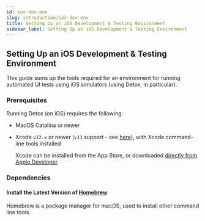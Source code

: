 ```yaml
---
id: ios-dev-env
slug: introduction/ios-dev-env
title: Setting Up an iOS Development & Testing Environment
sidebar_label: Setting Up an iOS Development & Testing Environment
---
```


## Setting Up an iOS Development & Testing Environment

This guide sums up the tools required for an environment for running automated UI tests using iOS simulators (using Detox, in particular).

### Prerequisites

Running Detox (on iOS) requires the following:

- MacOS Catalina or newer
- Xcode `v12.x` or newer (`v13` support - see [here](https://github.com/wix/Detox/issues/2895)), with Xcode command-line tools installed

  Xcode can be installed from the App Store, or downloaded [directly from Apple Developer](https://developer.apple.com/download/more/)

### Dependencies

#### Install the Latest Version of [Homebrew](http://brew.sh)

Homebrew is a package manager for macOS, used to install other command line tools.
